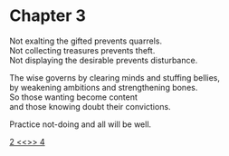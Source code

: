 # Chapter 3

Not exalting the gifted prevents quarrels.  
Not collecting treasures prevents theft.  
Not displaying the desirable prevents disturbance.

The wise governs by clearing minds and stuffing bellies,  
by weakening ambitions and strengthening bones.  
So those wanting become content  
and those knowing doubt their convictions.

Practice not-doing and all will be well.

[2 <<](02.md)[>> 4](04.md)
